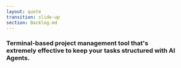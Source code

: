 ```yaml
---
layout: quote
transition: slide-up
section: Backlog.md
---
```


<h3>
Terminal-based project management tool that's  <br><span v-mark.underline="{ at: '+0' }">extremely effective</span> to keep your tasks structured with AI Agents.
</h3>
